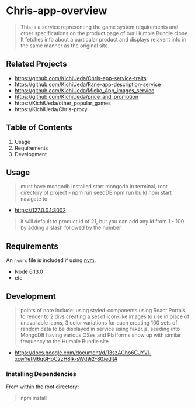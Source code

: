 # Chris-app-overview

> This is a service representing the game system requirements and other specifications
> on the product page of our Humble Bundle clone. It fetches info about a particular
> product and displays relavent info in the same manner as the original site.

## Related Projects

- https://github.com/KichiUeda/Chris-app-service-traits
- https://github.com/KichiUeda/Rane-app-description-service
- https://github.com/KichiUeda/Micko_App_images_service
- https://github.com/KichiUeda/price_and_promotion
- https://KichiUeda/other_popular_games
- https://KichiUeda/Chris-proxy

## Table of Contents

1. Usage
2. Requirements
3. Development

## Usage

> must have mongodb installed
> start mongodb
> in terminal, root directory of project - npm run seedDB
> npm run build
> npm start
> navigate to -

- https://127.0.0.1:3002

> it will default to product id of 21, but you can add any id from 1 - 100 by adding a slash followed by the number

## Requirements

An `nvmrc` file is included if using [nvm](https://github.com/creationix/nvm).

- Node 6.13.0
- etc

## Development

> points of note include:
> using styled-components
> using React Portals to render to 2 divs
> creating a set of icon-like images to use in place of unavailable icons, 3 color variations for each
> creating 100 sets of random data to be displayed in service using faker.js, seeding into MongoDB
> having various OSes and Platforms show up with similar frequency to the Humble Bundle site

- https://docs.google.com/document/d/13szAGho6CJYVl-xcwYetM6qGHoC2zH8Ik-sWd9i2-80/edit#

### Installing Dependencies

From within the root directory:

> npm install
